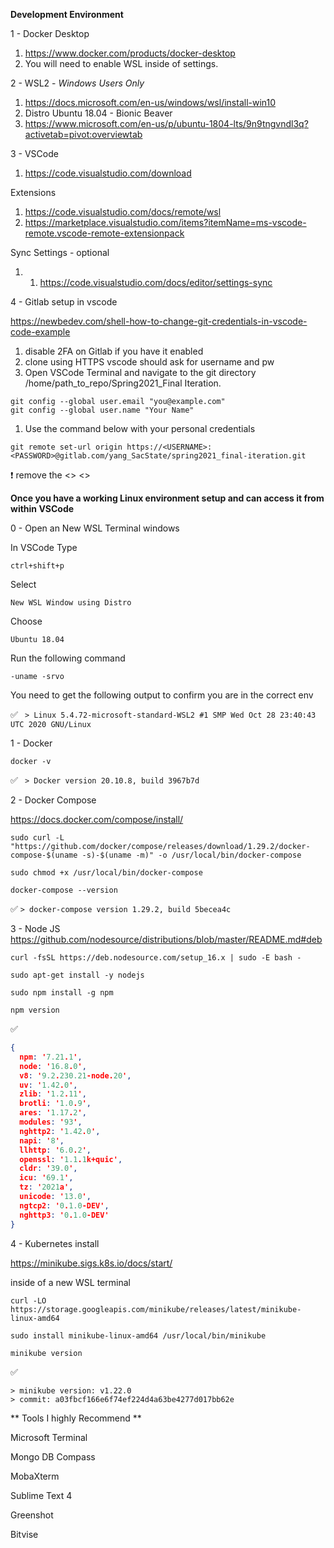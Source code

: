 **Development Environment**

1 - Docker Desktop

1. https://www.docker.com/products/docker-desktop
1. You will need to enable WSL inside of settings.


2 - WSL2 - *Windows Users Only*

1. https://docs.microsoft.com/en-us/windows/wsl/install-win10
1. Distro Ubuntu 18.04 - Bionic Beaver
1. https://www.microsoft.com/en-us/p/ubuntu-1804-lts/9n9tngvndl3q?activetab=pivot:overviewtab

3 - VSCode

1. https://code.visualstudio.com/download

Extensions
1. https://code.visualstudio.com/docs/remote/wsl
1. https://marketplace.visualstudio.com/items?itemName=ms-vscode-remote.vscode-remote-extensionpack

Sync Settings - optional 
  1. 1. https://code.visualstudio.com/docs/editor/settings-sync


4 - Gitlab setup in vscode

https://newbedev.com/shell-how-to-change-git-credentials-in-vscode-code-example

1. disable 2FA on Gitlab if you have it enabled 
1. clone using HTTPS vscode should ask for username and pw
1. Open VSCode Terminal and navigate to the git directory /home/path_to_repo/Spring2021_Final Iteration.
```
git config --global user.email "you@example.com"
git config --global user.name "Your Name"
```
1. Use the command below with your personal credentials

```git remote set-url origin https://<USERNAME>:<PASSWORD>@gitlab.com/yang_SacState/spring2021_final-iteration.git```

:exclamation: remove the <> <>

**Once you have a working Linux environment setup and can access it from within VSCode**

0 - Open an New WSL Terminal windows

In VSCode Type

```ctrl+shift+p```

Select

```New WSL Window using Distro```

Choose 

```Ubuntu 18.04```

Run the following command 

```-uname -srvo ```

You need to get the following output to confirm you are in the correct env 

:white_check_mark: ``` > Linux 5.4.72-microsoft-standard-WSL2 #1 SMP Wed Oct 28 23:40:43 UTC 2020 GNU/Linux``` 

1 - Docker 

```docker -v```

:white_check_mark: ``` > Docker version 20.10.8, build 3967b7d``` 

2 - Docker Compose

https://docs.docker.com/compose/install/

```sudo curl -L "https://github.com/docker/compose/releases/download/1.29.2/docker-compose-$(uname -s)-$(uname -m)" -o /usr/local/bin/docker-compose```

```sudo chmod +x /usr/local/bin/docker-compose```

```docker-compose --version```

:white_check_mark: ```> docker-compose version 1.29.2, build 5becea4c ```  

3 - Node JS 
https://github.com/nodesource/distributions/blob/master/README.md#deb

```curl -fsSL https://deb.nodesource.com/setup_16.x | sudo -E bash -```

```sudo apt-get install -y nodejs```

```sudo npm install -g npm```

```npm version```

:white_check_mark:

```json
{
  npm: '7.21.1',
  node: '16.8.0',
  v8: '9.2.230.21-node.20',
  uv: '1.42.0',
  zlib: '1.2.11',
  brotli: '1.0.9',
  ares: '1.17.2',
  modules: '93',
  nghttp2: '1.42.0',
  napi: '8',
  llhttp: '6.0.2',
  openssl: '1.1.1k+quic',
  cldr: '39.0',
  icu: '69.1',
  tz: '2021a',
  unicode: '13.0',
  ngtcp2: '0.1.0-DEV',
  nghttp3: '0.1.0-DEV'
}
```

4 - Kubernetes install 

https://minikube.sigs.k8s.io/docs/start/


inside of a new WSL terminal 

```curl -LO https://storage.googleapis.com/minikube/releases/latest/minikube-linux-amd64```

```sudo install minikube-linux-amd64 /usr/local/bin/minikube```

```minikube version```

:white_check_mark:


```
> minikube version: v1.22.0
> commit: a03fbcf166e6f74ef224d4a63be4277d017bb62e

```

** Tools I highly Recommend **

Microsoft Terminal 

Mongo DB Compass

MobaXterm

Sublime Text 4

Greenshot

Bitvise

